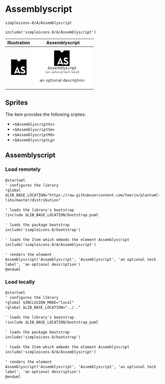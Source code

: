 # Assemblyscript


```text
simpleicons-8/A/Assemblyscript
```

```text
include('simpleicons-8/A/Assemblyscript')
```



| Illustration | Assemblyscript |
| :---: | :---: |
| ![illustration for Illustration](../../simpleicons-8/A/Assemblyscript.png) | ![illustration for Assemblyscript](../../simpleicons-8/A/Assemblyscript.Local.png) |



## Sprites
The item provides the following sriptes:

- `<$AssemblyscriptXs>`
- `<$AssemblyscriptSm>`
- `<$AssemblyscriptMd>`
- `<$AssemblyscriptLg>`





## Assemblyscript

### Load remotely
```plantuml
@startuml
' configures the library
!global $LIB_BASE_LOCATION="https://raw.githubusercontent.com/tmorin/plantuml-libs/master/distribution"

' loads the library's bootstrap
!include $LIB_BASE_LOCATION/bootstrap.puml

' loads the package bootstrap
include('simpleicons-8/bootstrap')

' loads the Item which embeds the element Assemblyscript
include('simpleicons-8/A/Assemblyscript')

' renders the element
Assemblyscript('Assemblyscript', 'Assemblyscript', 'an optional tech label', 'an optional description')
@enduml
```

### Load locally
```plantuml
@startuml
' configures the library
!global $INCLUSION_MODE="local"
!global $LIB_BASE_LOCATION="../.."

' loads the library's bootstrap
!include $LIB_BASE_LOCATION/bootstrap.puml

' loads the package bootstrap
include('simpleicons-8/bootstrap')

' loads the Item which embeds the element Assemblyscript
include('simpleicons-8/A/Assemblyscript')

' renders the element
Assemblyscript('Assemblyscript', 'Assemblyscript', 'an optional tech label', 'an optional description')
@enduml
```

